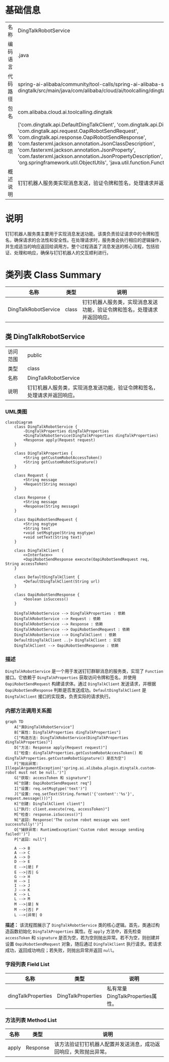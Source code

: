 # 基础信息

|      |      |
|------|------|
| 名称 | DingTalkRobotService |
| 编码语言 | .java |
| 代码路径 | spring-ai-alibaba/community/tool-calls/spring-ai-alibaba-starter-tool-calling-dingtalk/src/main/java/com/alibaba/cloud/ai/toolcalling/dingtalk/DingTalkRobotService.java |
| 包名 | com.alibaba.cloud.ai.toolcalling.dingtalk |
| 依赖项 | ['com.dingtalk.api.DefaultDingTalkClient', 'com.dingtalk.api.DingTalkClient', 'com.dingtalk.api.request.OapiRobotSendRequest', 'com.dingtalk.api.response.OapiRobotSendResponse', 'com.fasterxml.jackson.annotation.JsonClassDescription', 'com.fasterxml.jackson.annotation.JsonProperty', 'com.fasterxml.jackson.annotation.JsonPropertyDescription', 'org.springframework.util.ObjectUtils', 'java.util.function.Function'] |
| 概述说明 | 钉钉机器人服务类实现消息发送，验证令牌和签名，处理请求并返回响应。 |

# 说明

钉钉机器人服务类主要用于实现消息发送功能。该类负责验证请求中的令牌和签名，确保请求的合法性和安全性。在处理请求时，服务类会执行相应的逻辑操作，并生成适当的响应返回给调用方。整个过程涵盖了消息发送的核心流程，包括验证、处理和响应，确保与钉钉机器人的交互顺利进行。

# 类列表 Class Summary

| 名称   | 类型  | 说明 |
|-------|------|-------------|
| DingTalkRobotService | class | 钉钉机器人服务类，实现消息发送功能，验证令牌和签名，处理请求并返回响应。 |



## 类 DingTalkRobotService

|      |      |
|------|------|
| 访问范围 | public |
| 类型 | class |
| 名称 | DingTalkRobotService |
| 说明 | 钉钉机器人服务类，实现消息发送功能，验证令牌和签名，处理请求并返回响应。 |


### UML类图

```mermaid
classDiagram
    class DingTalkRobotService {
        -DingTalkProperties dingTalkProperties
        +DingTalkRobotService(DingTalkProperties dingTalkProperties)
        +Response apply(Request request)
    }

    class DingTalkProperties {
        +String getCustomRobotAccessToken()
        +String getCustomRobotSignature()
    }

    class Request {
        +String message
        +Request(String message)
    }

    class Response {
        +String message
        +Response(String message)
    }

    class OapiRobotSendRequest {
        +String msgtype
        +String text
        +void setMsgtype(String msgtype)
        +void setText(String text)
    }

    class DingTalkClient {
        <<Interface>>
        +OapiRobotSendResponse execute(OapiRobotSendRequest req, String accessToken)
    }

    class DefaultDingTalkClient {
        +DefaultDingTalkClient(String url)
    }

    class OapiRobotSendResponse {
        +boolean isSuccess()
    }

    DingTalkRobotService --> DingTalkProperties : 依赖
    DingTalkRobotService --> Request : 依赖
    DingTalkRobotService --> Response : 依赖
    DingTalkRobotService --> OapiRobotSendRequest : 依赖
    DingTalkRobotService --> DingTalkClient : 依赖
    DefaultDingTalkClient ..|> DingTalkClient : 实现
    DingTalkClient --> OapiRobotSendResponse : 依赖
```

### 描述
`DingTalkRobotService` 是一个用于发送钉钉群聊消息的服务类，实现了 `Function` 接口。它依赖于 `DingTalkProperties` 获取访问令牌和签名，并使用 `OapiRobotSendRequest` 构建请求体。通过 `DingTalkClient` 发送请求，并根据 `OapiRobotSendResponse` 判断是否发送成功。`DefaultDingTalkClient` 是 `DingTalkClient` 接口的实现类，负责实际的请求执行。


### 内部方法调用关系图

```mermaid
graph TD
    A["类DingTalkRobotService"]
    B["属性: DingTalkProperties dingTalkProperties"]
    C["构造方法: DingTalkRobotService(DingTalkProperties dingTalkProperties)"]
    D["方法: Response apply(Request request)"]
    E["检查: dingTalkProperties.getCustomRobotAccessToken() 和 dingTalkProperties.getCustomRobotSignature() 是否为空"]
    F["抛出异常: IllegalArgumentException('spring.ai.alibaba.plugin.dingtalk.custom-robot must not be null.')"]
    G["获取: accessToken 和 signature"]
    H["创建: OapiRobotSendRequest req"]
    I["设置: req.setMsgtype('text')"]
    J["设置: req.setText(String.format('{'content':'%s'}', request.message()))"]
    K["创建: DingTalkClient client"]
    L["执行: client.execute(req, accessToken)"]
    M["检查: response.isSuccess()"]
    N["返回: Response('The custom robot message was sent successfully!')"]
    O["捕获异常: RuntimeException('Custom robot message sending failed!')"]
    P["返回: null"]

    A --> B
    A --> C
    A --> D
    D --> E
    E -->|是| F
    E -->|否| G
    G --> H
    H --> I
    I --> J
    J --> K
    K --> L
    L --> M
    M -->|是| N
    M -->|否| P
    L -->|异常| O
```

**描述：**
该流程图展示了 `DingTalkRobotService` 类的核心逻辑。首先，类通过构造函数初始化 `DingTalkProperties` 属性。在 `apply` 方法中，首先检查 `accessToken` 和 `signature` 是否为空，若为空则抛出异常。若不为空，则创建并设置 `OapiRobotSendRequest` 对象，随后通过 `DingTalkClient` 执行请求。若请求成功，返回成功响应；若失败，则抛出异常并返回 `null`。

### 字段列表 Field List

| 名称  | 类型  | 说明 |
|-------|-------|------|
| dingTalkProperties | DingTalkProperties | 私有常量DingTalkProperties属性。 |

### 方法列表 Method List

| 名称  | 类型  | 说明 |
|-------|-------|------|
| apply | Response | 该方法验证钉钉机器人配置并发送消息，成功返回响应，失败抛出异常。 |





